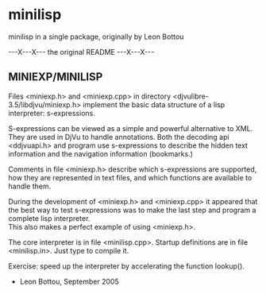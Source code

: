 minilisp
========

minilisp in a single package, originally by Leon Bottou


---X---X--- the original README ---X---X---

MINIEXP/MINILISP
----------------

Files <miniexp.h> and <miniexp.cpp> in directory
<djvulibre-3.5/libdjvu/miniexp.h> implement the basic data
structure of a lisp interpreter: s-expressions.

S-expressions can be viewed as a simple and powerful
alternative to XML.  They are used in DjVu to handle
annotations.  Both the decoding api <ddjvuapi.h> and program
<djvused> use s-expressions to describe the hidden text
information and the navigation information (bookmarks.)

Comments in file <miniexp.h> describe which s-expressions
are supported, how they are represented in text files, and
which functions are available to handle them.


During the development of <miniexp.h> and <miniexp.cpp> it
appeared that the best way to test s-expressions was to make
the last step and program a complete lisp interpreter.  
This also makes a perfect example of using <miniexp.h>.

The core interpreter is in file <minilisp.cpp>.
Startup definitions are in file <minilisp.in>.
Just type <make> to compile it.

Exercise: speed up the interpreter by
accelerating the function lookup().

- Leon Bottou, 
  September 2005


